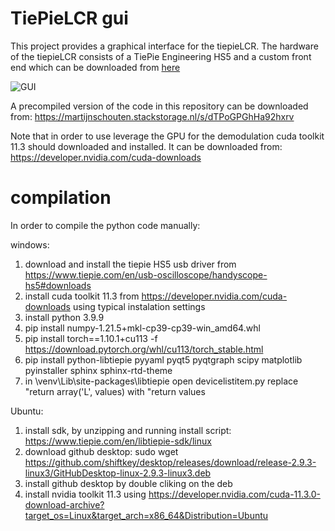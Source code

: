 # TiePieLCR gui
This project provides a graphical interface for the tiepieLCR. The hardware of the tiepieLCR consists of a TiePie Engineering HS5 and a custom front end which can be downloaded from [here](https://github.com/martijnschouten/tiepielcr-hardware)

![GUI](https://github.com/martijnschouten/tiepielcr_gui/assets/6079002/29a33b71-5dbc-4170-9a40-ec1b3164a94f)

A precompiled version of the code in this repository can be downloaded from: https://martijnschouten.stackstorage.nl/s/dTPoGPGhHa92hxrv

Note that in order to use leverage the GPU for the demodulation cuda toolkit 11.3 should downloaded and installed. It can be downloaded from: https://developer.nvidia.com/cuda-downloads

# compilation
In order to compile the python code manually:

windows:
1. download and install the tiepie HS5 usb driver from https://www.tiepie.com/en/usb-oscilloscope/handyscope-hs5#downloads
2. install cuda toolkit 11.3 from https://developer.nvidia.com/cuda-downloads using typical instalation settings
3. install python 3.9.9
4. pip install numpy-1.21.5+mkl-cp39-cp39-win_amd64.whl
5. pip install torch==1.10.1+cu113 -f https://download.pytorch.org/whl/cu113/torch_stable.html
6. pip install python-libtiepie pyyaml pyqt5 pyqtgraph scipy matplotlib pyinstaller sphinx sphinx-rtd-theme
7. in \venv\Lib\site-packages\libtiepie open devicelistitem.py replace "return array('L', values) with "return values

Ubuntu:
1. install sdk, by unzipping and running install script: https://www.tiepie.com/en/libtiepie-sdk/linux
2. download github desktop: sudo wget https://github.com/shiftkey/desktop/releases/download/release-2.9.3-linux3/GitHubDesktop-linux-2.9.3-linux3.deb
3. install github desktop by double cliking on the deb
4. install nvidia toolkit 11.3 using https://developer.nvidia.com/cuda-11.3.0-download-archive?target_os=Linux&target_arch=x86_64&Distribution=Ubuntu
